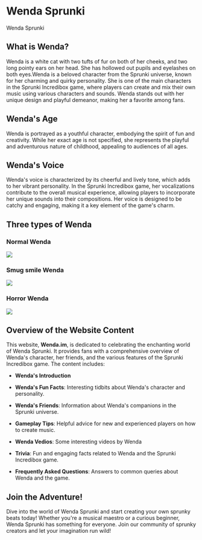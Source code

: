 # Wenda Sprunki
Wenda Sprunki

## What is Wenda?

Wenda is a white cat with two tufts of fur on both of her cheeks, and two long pointy ears on her head. She has hollowed out pupils and eyelashes on both eyes.Wenda is a beloved character from the Sprunki universe, known for her charming and quirky personality. She is one of the main characters in the Sprunki Incredibox game, where players can create and mix their own music using various characters and sounds. Wenda stands out with her unique design and playful demeanor, making her a favorite among fans.

## Wenda's Age

Wenda is portrayed as a youthful character, embodying the spirit of fun and creativity. While her exact age is not specified, she represents the playful and adventurous nature of childhood, appealing to audiences of all ages.

## Wenda's Voice

Wenda's voice is characterized by its cheerful and lively tone, which adds to her vibrant personality. In the Sprunki Incredibox game, her vocalizations contribute to the overall musical experience, allowing players to incorporate her unique sounds into their compositions. Her voice is designed to be catchy and engaging, making it a key element of the game's charm.

## Three types of Wenda

### Normal Wenda

![](https://wenda.im/img/WendaNormal.png)

### Smug smile Wenda

![](https://wenda.im/img/WendaNormal.png)

### Horror Wenda

![](https://wenda.im/img/WendaHorror.png)



## Overview of the Website Content

This website, **Wenda.im**, is dedicated to celebrating the enchanting world of Wenda Sprunki. It provides fans with a comprehensive overview of Wenda's character, her friends, and the various features of the Sprunki Incredibox game. The content includes:

- **Wenda's Introduction**

- **Wenda's Fun Facts**: Interesting tidbits about Wenda's character and personality.

- **Wenda's Friends**: Information about Wenda's companions in the Sprunki universe.

- **Gameplay Tips**: Helpful advice for new and experienced players on how to create music.
- **Wenda Vedios**: Some interesting videos by Wenda

- **Trivia**: Fun and engaging facts related to Wenda and the Sprunki Incredibox game.

- **Frequently Asked Questions**: Answers to common queries about Wenda and the game.

## Join the Adventure!

Dive into the world of Wenda Sprunki and start creating your own sprunky beats today! Whether you're a musical maestro or a curious beginner, Wenda Sprunki has something for everyone. Join our community of sprunky creators and let your imagination run wild!


